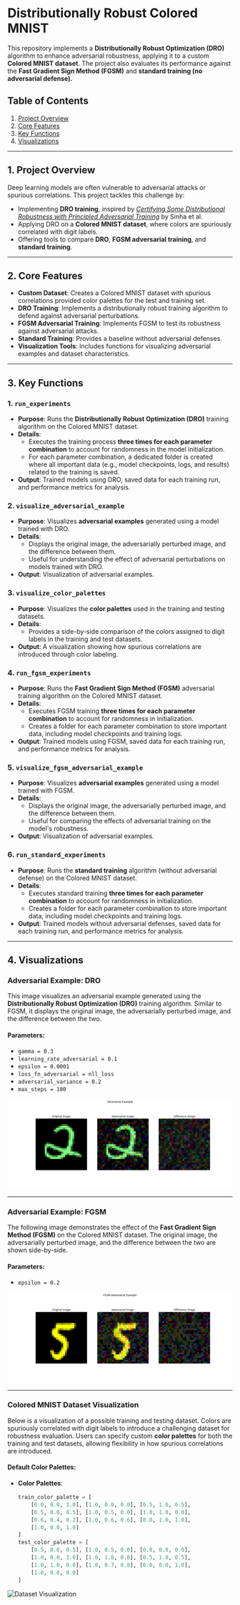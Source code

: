 # **Distributionally Robust Colored MNIST**

This repository implements a **Distributionally Robust Optimization (DRO)** algorithm to enhance adversarial robustness, applying it to a custom **Colored MNIST dataset**. The project also evaluates its performance against the **Fast Gradient Sign Method (FGSM)** and **standard training (no adversarial defense).**

## **Table of Contents**
1. [Project Overview](#1-project-overview)
2. [Core Features](#2-core-features)
3. [Key Functions](#3-key-functions)
4. [Visualizations](#4-visualizations)

---

## **1. Project Overview**

Deep learning models are often vulnerable to adversarial attacks or spurious correlations. This project tackles this challenge by:
- Implementing **DRO training**, inspired by [*Certifying Some Distributional Robustness with Principled Adversarial Training*](https://arxiv.org/abs/1710.10571) by Sinha et al.
- Applying DRO on a **Colored MNIST dataset**, where colors are spuriously correlated with digit labels.
- Offering tools to compare **DRO**, **FGSM adversarial training**, and **standard training**.

---

## **2. Core Features**

- **Custom Dataset**: Creates a Colored MNIST dataset with spurious correlations provided color palettes for the test and training set.
- **DRO Training**: Implements a distributionally robust training algorithm to defend against adversarial perturbations.
- **FGSM Adversarial Training**: Implements FGSM to test its robustness against adversarial attacks.
- **Standard Training**: Provides a baseline without adversarial defenses.
- **Visualization Tools**: Includes functions for visualizing adversarial examples and dataset characteristics.

---

## **3. Key Functions**

### 1. `run_experiments`
- **Purpose**: Runs the **Distributionally Robust Optimization (DRO)** training algorithm on the Colored MNIST dataset.
- **Details**:
  - Executes the training process **three times for each parameter combination** to account for randomness in the model initialization.
  - For each parameter combination, a dedicated folder is created where all important data (e.g., model checkpoints, logs, and results) related to the training is saved.
- **Output**: Trained models using DRO, saved data for each training run, and performance metrics for analysis.

### 2. `visualize_adversarial_example`
- **Purpose**: Visualizes **adversarial examples** generated using a model trained with DRO.
- **Details**:
  - Displays the original image, the adversarially perturbed image, and the difference between them.
  - Useful for understanding the effect of adversarial perturbations on models trained with DRO.
- **Output**: Visualization of adversarial examples.

### 3. `visualize_color_palettes`
- **Purpose**: Visualizes the **color palettes** used in the training and testing datasets.
- **Details**:
  - Provides a side-by-side comparison of the colors assigned to digit labels in the training and test datasets.
- **Output**: A visualization showing how spurious correlations are introduced through color labeling.

### 4. `run_fgsm_experiments`
- **Purpose**: Runs the **Fast Gradient Sign Method (FGSM)** adversarial training algorithm on the Colored MNIST dataset.
- **Details**:
  - Executes FGSM training **three times for each parameter combination** to account for randomness in initialization.
  - Creates a folder for each parameter combination to store important data, including model checkpoints and training logs.
- **Output**: Trained models using FGSM, saved data for each training run, and performance metrics for analysis.

### 5. `visualize_fgsm_adversarial_example`
- **Purpose**: Visualizes **adversarial examples** generated using a model trained with FGSM.
- **Details**:
  - Displays the original image, the adversarially perturbed image, and the difference between them.
  - Useful for comparing the effects of adversarial training on the model's robustness.
- **Output**: Visualization of adversarial examples.

### 6. `run_standard_experiments`
- **Purpose**: Runs the **standard training** algorithm (without adversarial defense) on the Colored MNIST dataset.
- **Details**:
  - Executes standard training **three times for each parameter combination** to account for randomness in initialization.
  - Creates a folder for each parameter combination to store important data, including model checkpoints and training logs.
- **Output**: Trained models without adversarial defenses, saved data for each training run, and performance metrics for analysis.

---

## **4. Visualizations**

### **Adversarial Example: DRO**
This image visualizes an adversarial example generated using the **Distributionally Robust Optimization (DRO)** training algorithm. Similar to FGSM, it displays the original image, the adversarially perturbed image, and the difference between the two.

#### Parameters:
- `gamma = 0.3`
- `learning_rate_adversarial = 0.1`
- `epsilon = 0.0001`
- `loss_fn_adversarial = nll_loss`
- `adversarial_variance = 0.2`
- `max_steps = 100`

![DRO Adversarial Example](images/adversarial_example_dro.png)

---

### **Adversarial Example: FGSM**
The following image demonstrates the effect of the **Fast Gradient Sign Method (FGSM)** on the Colored MNIST dataset. The original image, the adversarially perturbed image, and the difference between the two are shown side-by-side.

#### Parameters:
- `epsilon = 0.2`

![FGSM Adversarial Example](images/adversarial_example_fgsm.png)

---

### **Colored MNIST Dataset Visualization**
Below is a visualization of a possible training and testing dataset. Colors are spuriously correlated with digit labels to introduce a challenging dataset for robustness evaluation. Users can specify custom **color palettes** for both the training and test datasets, allowing flexibility in how spurious correlations are introduced.

#### Default Color Palettes:
- **Color Palettes**:
  ```python
  train_color_palette = [
      [0.0, 0.0, 1.0], [1.0, 0.0, 0.0], [0.5, 1.0, 0.5], 
      [0.5, 0.0, 0.5], [1.0, 0.5, 0.0], [1.0, 1.0, 0.0], 
      [0.6, 0.4, 0.2], [1.0, 0.6, 0.6], [0.0, 1.0, 1.0], 
      [1.0, 0.0, 1.0]
  ]
  test_color_palette = [
      [0.5, 0.0, 0.5], [1.0, 0.5, 0.0], [0.0, 0.8, 0.0], 
      [1.0, 0.0, 1.0], [1.0, 1.0, 0.0], [0.5, 1.0, 0.5], 
      [1.0, 1.0, 0.0], [1.0, 0.7, 0.8], [0.0, 0.0, 1.0], 
      [1.0, 0.0, 0.0]
  ]

![Dataset Visualization](images/color_palette.png)

